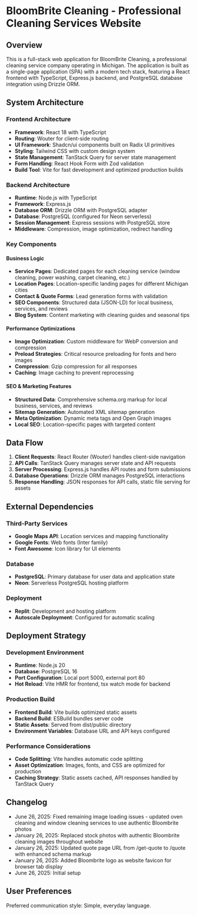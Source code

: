 # BloomBrite Cleaning - Professional Cleaning Services Website

## Overview

This is a full-stack web application for BloomBrite Cleaning, a professional cleaning service company operating in Michigan. The application is built as a single-page application (SPA) with a modern tech stack, featuring a React frontend with TypeScript, Express.js backend, and PostgreSQL database integration using Drizzle ORM.

## System Architecture

### Frontend Architecture
- **Framework**: React 18 with TypeScript
- **Routing**: Wouter for client-side routing
- **UI Framework**: Shadcn/ui components built on Radix UI primitives
- **Styling**: Tailwind CSS with custom design system
- **State Management**: TanStack Query for server state management
- **Form Handling**: React Hook Form with Zod validation
- **Build Tool**: Vite for fast development and optimized production builds

### Backend Architecture
- **Runtime**: Node.js with TypeScript
- **Framework**: Express.js
- **Database ORM**: Drizzle ORM with PostgreSQL adapter
- **Database**: PostgreSQL (configured for Neon serverless)
- **Session Management**: Express sessions with PostgreSQL store
- **Middleware**: Compression, image optimization, redirect handling

### Key Components

#### Business Logic
- **Service Pages**: Dedicated pages for each cleaning service (window cleaning, power washing, carpet cleaning, etc.)
- **Location Pages**: Location-specific landing pages for different Michigan cities
- **Contact & Quote Forms**: Lead generation forms with validation
- **SEO Components**: Structured data (JSON-LD) for local business, services, and reviews
- **Blog System**: Content marketing with cleaning guides and seasonal tips

#### Performance Optimizations
- **Image Optimization**: Custom middleware for WebP conversion and compression
- **Preload Strategies**: Critical resource preloading for fonts and hero images
- **Compression**: Gzip compression for all responses
- **Caching**: Image caching to prevent reprocessing

#### SEO & Marketing Features
- **Structured Data**: Comprehensive schema.org markup for local business, services, and reviews
- **Sitemap Generation**: Automated XML sitemap generation
- **Meta Optimization**: Dynamic meta tags and Open Graph images
- **Local SEO**: Location-specific pages with targeted content

## Data Flow

1. **Client Requests**: React Router (Wouter) handles client-side navigation
2. **API Calls**: TanStack Query manages server state and API requests
3. **Server Processing**: Express.js handles API routes and form submissions
4. **Database Operations**: Drizzle ORM manages PostgreSQL interactions
5. **Response Handling**: JSON responses for API calls, static file serving for assets

## External Dependencies

### Third-Party Services
- **Google Maps API**: Location services and mapping functionality
- **Google Fonts**: Web fonts (Inter family)
- **Font Awesome**: Icon library for UI elements

### Database
- **PostgreSQL**: Primary database for user data and application state
- **Neon**: Serverless PostgreSQL hosting platform

### Deployment
- **Replit**: Development and hosting platform
- **Autoscale Deployment**: Configured for automatic scaling

## Deployment Strategy

### Development Environment
- **Runtime**: Node.js 20
- **Database**: PostgreSQL 16
- **Port Configuration**: Local port 5000, external port 80
- **Hot Reload**: Vite HMR for frontend, tsx watch mode for backend

### Production Build
- **Frontend Build**: Vite builds optimized static assets
- **Backend Build**: ESBuild bundles server code
- **Static Assets**: Served from dist/public directory
- **Environment Variables**: Database URL and API keys configured

### Performance Considerations
- **Code Splitting**: Vite handles automatic code splitting
- **Asset Optimization**: Images, fonts, and CSS are optimized for production
- **Caching Strategy**: Static assets cached, API responses handled by TanStack Query

## Changelog

- June 26, 2025: Fixed remaining image loading issues - updated oven cleaning and window cleaning services to use authentic Bloombrite photos
- January 26, 2025: Replaced stock photos with authentic Bloombrite cleaning images throughout website
- January 26, 2025: Updated quote page URL from /get-quote to /quote with enhanced schema markup
- January 26, 2025: Added Bloombrite logo as website favicon for browser tab display
- June 26, 2025: Initial setup

## User Preferences

Preferred communication style: Simple, everyday language.